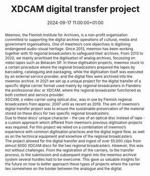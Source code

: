 ---
abstract: 'Meemoo, the Flemish Institute for Archives, is a non-profit organisation
  committed to supporting the digital archive operations of cultural, media and government
  organisations.  One of meemoo’s core objectives is digitising endangered audio-visual
  heritage. Since 2013, meemoo has been working together with 10 regional broadcasters
  to safeguard their archives. From 2013 to 2020, we mainly prioritised the digitisation
  of analog archives, focussing on video tapes such as Betacam SP. In these digitisation
  projects, meemoo stuck to a certain procedure where the regional broadcasters prepared
  the tapes by barcoding, cataloguing and packaging, while the digitisation itself
  was executed by an external service provider, and the digital files were archived
  into the meemoo archive. In 2021 we set up a unique project for the digital transfer
  of a specific digital carrier format used mainly by regional broadcasters in Flanders:
  the professional disc or XDCAM, where the regional broadcaster functioned as both
  content and service provider.


  XDCAM, a video carrier using optical disc, was in use by Flemish regional broadcasters
  from approx. 2007 until as recent as 2019. The aim of meemoo’s digital transfer
  project was to ensure the sustainable preservation of the material stored on these
  discs for two specific regional broadcasters.


  Due to these discs’ unique character  - the use of an optical disc instead of tape
  - a custom approach which differed from meemoo’s previous digitisation projects
  was required. For this project we relied on a combination of meemoo’s experience
  with common digitisation practices and the digital ingest flow, as well as on the
  technical equipment and knowhow of the regional broadcasters.


  The project allowed for the digital transfer and ingest of over 55.000 clips from
  almost 6000 XDCAM discs for the two regional broadcasters. However, this was not
  without challenges. From the registration of the carriers, to the transfer process,
  to the submission and subsequent ingest into the meemoo archival system several
  hurdles had to be overcome. This gave us valuable insights for the future on how
  to better approach these types of projects where the carrier lies somewhere on the
  border between the analogue and the digital.'
creators:
- Laura Ulens
date: 2024-09-17 11:00:00+01:00
document_url: https://doi.org/10.5281/zenodo.13683066
grand_parent: iPRES
institutions: []
keywords:
- approaches to preservation
- start 2 preserve
landing_page_url: https://zenodo.org/records/13683066
language: eng
layout: publication
license: Creative Commons Attribution Share-Alike 4.0 (CC-BY-SA-4.0)
notes_url: https://docs.google.com/document/d/1q7uNrEVGePdeRV2G9qDrO4AfNgIr2YY_xpKU99e61Yo/edit#heading=h.aar4tupij1po
parent: iPRES 2024
publication_type: lightning talk
size: null
slides_url: https://zenodo.org/records/13683066
source_name: iPRES
stream_url: https://www.archief.vlaanderen.be/archief/records/dossiers/5acb210228ce4315ae650812d056a482329eb83ed2dc42398a51505dc153be81/documents/33b18535dd5843ffb8f79c836fadf7895bec43f73c7f4e4682ff38249050ad85
title: XDCAM digital transfer project
year: 2024
---